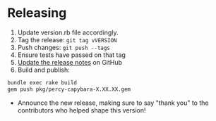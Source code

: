 # Releasing

1. Update version.rb file accordingly.
1. Tag the release: `git tag vVERSION`
1. Push changes: `git push --tags`
1. Ensure tests have passed on that tag
1. [Update the release notes](https://github.com/percy/percy-capybara/releases) on GitHub
1. Build and publish:

```bash
bundle exec rake build
gem push pkg/percy-capybara-X.XX.XX.gem
```

* Announce the new release,
   making sure to say "thank you" to the contributors
   who helped shape this version!
